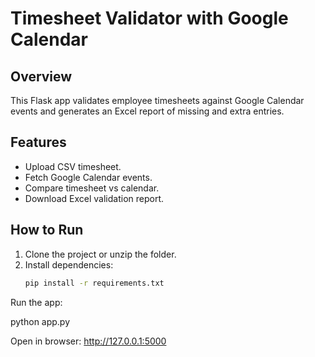 # Timesheet Validator with Google Calendar

## Overview
This Flask app validates employee timesheets against Google Calendar events 
and generates an Excel report of missing and extra entries.

## Features
- Upload CSV timesheet.
- Fetch Google Calendar events.
- Compare timesheet vs calendar.
- Download Excel validation report.

## How to Run

1. Clone the project or unzip the folder.
2. Install dependencies:
   ```bash
   pip install -r requirements.txt

Run the app:

python app.py

Open in browser: http://127.0.0.1:5000